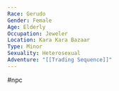 ```yaml
---
Race: Gerudo
Gender: Female
Age: Elderly
Occupation: Jeweler
Location: Kara Kara Bazaar
Type: Minor
Sexuality: Heterosexual
Adventure: "[[Trading Sequence]]"
---
```

 #npc 

